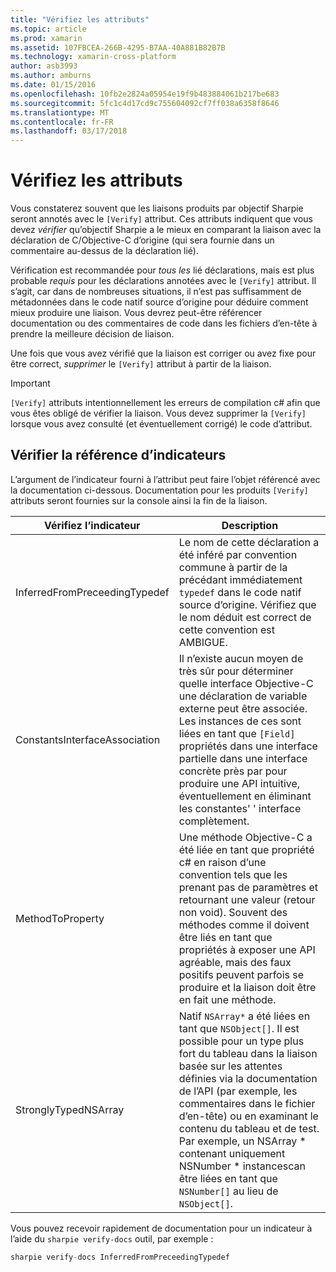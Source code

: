 ```yaml
---
title: "Vérifiez les attributs"
ms.topic: article
ms.prod: xamarin
ms.assetid: 107FBCEA-266B-4295-B7AA-40A881B82B7B
ms.technology: xamarin-cross-platform
author: asb3993
ms.author: amburns
ms.date: 01/15/2016
ms.openlocfilehash: 10fb2e2824a05954e19f9b483884061b217be683
ms.sourcegitcommit: 5fc1c4d17cd9c755604092cf7ff038a6358f8646
ms.translationtype: MT
ms.contentlocale: fr-FR
ms.lasthandoff: 03/17/2018
---
```

# <a name="verify-attributes"></a>Vérifiez les attributs


Vous constaterez souvent que les liaisons produits par objectif Sharpie seront annotés avec le `[Verify]` attribut. Ces attributs indiquent que vous devez _vérifier_ qu’objectif Sharpie a le mieux en comparant la liaison avec la déclaration de C/Objective-C d’origine (qui sera fournie dans un commentaire au-dessus de la déclaration lié).

Vérification est recommandée pour _tous les_ lié déclarations, mais est plus probable _requis_ pour les déclarations annotées avec le `[Verify]` attribut. Il s’agit, car dans de nombreuses situations, il n’est pas suffisamment de métadonnées dans le code natif source d’origine pour déduire comment mieux produire une liaison. Vous devrez peut-être référencer documentation ou des commentaires de code dans les fichiers d’en-tête à prendre la meilleure décision de liaison.

Une fois que vous avez vérifié que la liaison est corriger ou avez fixe pour être correct, _supprimer_ le `[Verify]` attribut à partir de la liaison.

> [!IMPORTANT]
> `[Verify]` attributs intentionnellement les erreurs de compilation c# afin que vous êtes obligé de vérifier la liaison. Vous devez supprimer la `[Verify]` lorsque vous avez consulté (et éventuellement corrigé) le code d’attribut.

## <a name="verify-hints-reference"></a>Vérifier la référence d’indicateurs

L’argument de l’indicateur fourni à l’attribut peut faire l’objet référencé avec la documentation ci-dessous. Documentation pour les produits `[Verify]` attributs seront fournies sur la console ainsi la fin de la liaison.

|Vérifiez l’indicateur|Description|
|---|---|
|InferredFromPreceedingTypedef|Le nom de cette déclaration a été inféré par convention commune à partir de la précédant immédiatement `typedef` dans le code natif source d’origine. Vérifiez que le nom déduit est correct de cette convention est AMBIGUE.|
|ConstantsInterfaceAssociation|Il n’existe aucun moyen de très sûr pour déterminer quelle interface Objective-C une déclaration de variable externe peut être associée. Les instances de ces sont liées en tant que `[Field]` propriétés dans une interface partielle dans une interface concrète près par pour produire une API intuitive, éventuellement en éliminant les constantes' ' interface complètement.|
|MethodToProperty|Une méthode Objective-C a été liée en tant que propriété c# en raison d’une convention tels que les prenant pas de paramètres et retournant une valeur (retour non void). Souvent des méthodes comme il doivent être liés en tant que propriétés à exposer une API agréable, mais des faux positifs peuvent parfois se produire et la liaison doit être en fait une méthode.|
|StronglyTypedNSArray|Natif `NSArray*` a été liées en tant que `NSObject[]`. Il est possible pour un type plus fort du tableau dans la liaison basée sur les attentes définies via la documentation de l’API (par exemple, les commentaires dans le fichier d’en-tête) ou en examinant le contenu du tableau et de test. Par exemple, un NSArray * contenant uniquement NSNumber * instancescan être liées en tant que `NSNumber[]` au lieu de `NSObject[]`.|

Vous pouvez recevoir rapidement de documentation pour un indicateur à l’aide du `sharpie verify-docs` outil, par exemple :

```csharp
sharpie verify-docs InferredFromPreceedingTypedef
```

